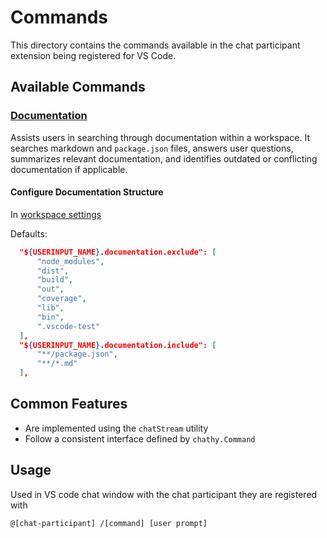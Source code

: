 # Commands

This directory contains the commands available in the chat participant extension being registered for VS Code.

## Available Commands

### [Documentation](./documentation/README.md)
Assists users in searching through documentation within a workspace. It searches markdown and `package.json` files, answers user questions, summarizes relevant documentation, and identifies outdated or conflicting documentation if applicable.

#### Configure Documentation Structure
In [workspace settings](.vscode/settings.json)

Defaults:
  ```json
    "${USERINPUT_NAME}.documentation.exclude": [
        "node_modules",
        "dist",
        "build",
        "out",
        "coverage",
        "lib",
        "bin",
        ".vscode-test"
    ],
    "${USERINPUT_NAME}.documentation.include": [
        "**/package.json",
        "**/*.md"
    ],
  ```

## Common Features

- Are implemented using the `chatStream` utility
- Follow a consistent interface defined by `chathy.Command`

## Usage

Used in VS code chat window with the chat participant they are registered with

```
@[chat-participant] /[command] [user prompt]
```
